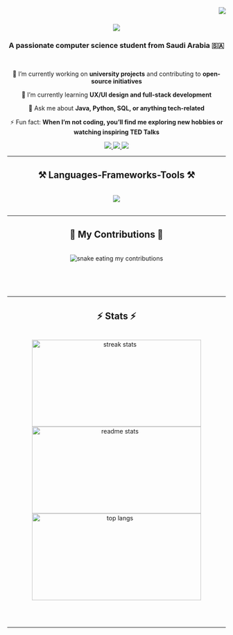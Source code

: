<img align="right" src="https://visitor-badge.laobi.icu/badge?page_id=GhalaMalbishri.GhalaMalbishri" />

<h1 align="center">
    <img src="https://readme-typing-svg.herokuapp.com/?font=Righteous&size=35&center=true&vCenter=true&width=500&height=70&duration=4000&lines=Hi+There!+👋;+I'm+Ghala+Albishri!;" />
</h1>

<h3 align="center">A passionate computer science student from Saudi Arabia 🇸🇦</h3>

<br/>

<div align="center">
 
 🔭 I’m currently working on **university projects** and contributing to **open-source initiatives**
 
 🌱 I’m currently learning **UX/UI design and full-stack development**

💬 Ask me about **Java, Python, SQL, or anything tech-related**

⚡ Fun fact: **When I’m not coding, you’ll find me exploring new hobbies or watching inspiring TED Talks**

 </div>
 
<div align="center"> 
  <a href="mailto:your_email@example.com">
    <img src="https://img.shields.io/badge/Gmail-333333?style=for-the-badge&logo=gmail&logoColor=red" />
  </a>
  <a href="https://linkedin.com/in/your-profile" target="_blank">
    <img src="https://img.shields.io/badge/LinkedIn-0077B5?style=for-the-badge&logo=linkedin&logoColor=white" target="_blank" />
  </a>
  <a href="https://your-portfolio-link.com" target="_blank">
     <img src="https://img.shields.io/badge/Portfolio-FF5722?style=for-the-badge&logo=todoist&logoColor=white" target="_blank" />
  </a>
</div>

 <hr/>
 
<h2 align="center">⚒️ Languages-Frameworks-Tools ⚒️</h2>
<br/>
<div align="center">
    <img src="https://skillicons.dev/icons?i=html,css,js,java,python,react,nodejs,firebase,mysql,figma,git,github,vscode,bootstrap" /><br>
</div>

<br/>
<hr/>

<div align="center">
  <h2>🐍 My Contributions 🐍</h2>
  <br>
  <img alt="snake eating my contributions" src="https://raw.githubusercontent.com/GhalaMalbishri/GhalaMalbishri/output/github-contribution-grid-snake.svg" />
  
  <br/><br/><br/>
</div>

<hr/>

<h2 align="center">⚡ Stats ⚡</h2>
<br>
<div align=center>
  <img width=390 height=200 src="https://github-readme-streak-stats-salesp07.vercel.app/?user=GhalaMalbishri&count_private=true&theme=react&border_radius=10" alt="streak stats"/>
  <img width=390 height=200 src="https://github-readme-stats-salesp07.vercel.app/api?username=GhalaMalbishri&count_private=true&show_icons=true&theme=react&rank_icon=github&border_radius=10" alt="readme stats" />
  <br/>
  <img width=390 height=200 align="center" src="https://github-readme-stats-salesp07.vercel.app/api/top-langs/?username=GhalaMalbishri&hide=HTML&langs_count=8&layout=compact&theme=react&border_radius=10&size_weight=0.5&count_weight=0.5&exclude_repo=github-readme-stats" alt="top langs" />
</div>

<br/><br/>



<hr/>

<br/>


